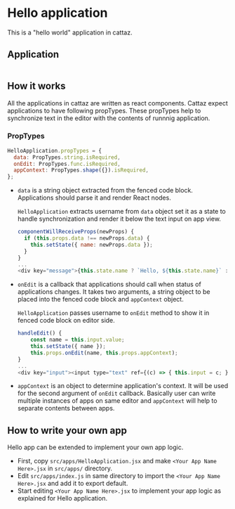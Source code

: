# Hello application

This is a "hello world" application in cattaz.

## Application

```hello
```

## How it works

All the applications in cattaz are written as react components.
Cattaz expect applications to have following propTypes. These propTypes help to synchronize text in the editor with the contents of runnnig application.

### PropTypes

```js
HelloApplication.propTypes = {
  data: PropTypes.string.isRequired,
  onEdit: PropTypes.func.isRequired,
  appContext: PropTypes.shape({}).isRequired,
};
```

* `data` is a string object extracted from the fenced code block. Applications should parse it and render React nodes.

  `HelloApplication` extracts username from `data` object set it as a state to handle synchronization and render it below the text input on app view.

  ```js
  componentWillReceiveProps(newProps) {
    if (this.props.data !== newProps.data) {
      this.setState({ name: newProps.data });
    }
  }
  ...
  <div key="message">{this.state.name ? `Hello, ${this.state.name}` : 'Input your name'}</div>
  ```

* `onEdit` is a callback that applications should call when status of applications changes. It takes two arguments, a string object to be placed into the fenced code block and `appContext` object.

  `HelloApplication` passes username to `onEdit` method to show it in fenced code block on editor side.

  ```js
  handleEdit() {
      const name = this.input.value;
      this.setState({ name });
      this.props.onEdit(name, this.props.appContext);
  }
  ...
  <div key="input"><input type="text" ref={(c) => { this.input = c; }} placeholder="name" value={this.state.name} onChange={this.handleEdit} /></div>
  ```

* `appContext` is an object to determine application's context. It will be used for the second argument of `onEdit` callback. Basically user can write multiple instances of apps on same editor and `appContext` will help to separate contents between apps.

## How to write your own app

Hello app can be extended to implement your own app logic.

* First, copy `src/apps/HelloApplication.jsx` and make `<Your App Name Here>.jsx` in `src/apps/` directory.
* Edit `src/apps/index.js` in same directory to import the `<Your App Name Here>.jsx` and add it to export default.
* Start editing `<Your App Name Here>.jsx` to implement your app logic as explained for Hello application.
